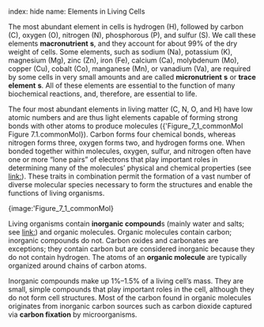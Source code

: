 index: hide
name: Elements in Living Cells

The most abundant element in cells is hydrogen (H), followed by carbon (C), oxygen (O), nitrogen (N), phosphorous (P), and sulfur (S). We call these elements  **macronutrient** **s**, and they account for about 99% of the dry weight of cells. Some elements, such as sodium (Na), potassium (K), magnesium (Mg), zinc (Zn), iron (Fe), calcium (Ca), molybdenum (Mo), copper (Cu), cobalt (Co), manganese (Mn), or vanadium (Va), are required by some cells in very small amounts and are called  **micronutrient** **s** or  **trace element** **s**. All of these elements are essential to the function of many biochemical reactions, and, therefore, are essential to life.

The four most abundant elements in living matter (C, N, O, and H) have low atomic numbers and are thus light elements capable of forming strong bonds with other atoms to produce molecules ({'Figure_7_1_commonMol Figure 7.1.commonMol}). Carbon forms four chemical bonds, whereas nitrogen forms three, oxygen forms two, and hydrogen forms one. When bonded together within molecules, oxygen, sulfur, and nitrogen often have one or more “lone pairs” of electrons that play important roles in determining many of the molecules’ physical and chemical properties (see <link:>). These traits in combination permit the formation of a vast number of diverse molecular species necessary to form the structures and enable the functions of living organisms.


{image:'Figure_7_1_commonMol}
        

Living organisms contain  **inorganic compound**s (mainly water and salts; see <link:>) and organic molecules. Organic molecules contain carbon; inorganic compounds do not. Carbon oxides and carbonates are exceptions; they contain carbon but are considered inorganic because they do not contain hydrogen. The atoms of an  **organic molecule** are typically organized around chains of carbon atoms.

Inorganic compounds make up 1%–1.5% of a living cell’s mass. They are small, simple compounds that play important roles in the cell, although they do not form cell structures. Most of the carbon found in organic molecules originates from inorganic carbon sources such as carbon dioxide captured via  **carbon fixation** by microorganisms.

